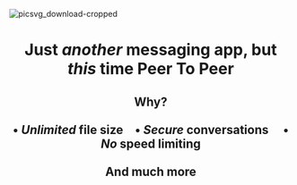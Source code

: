 ![picsvg_download-cropped](https://github.com/connec-org/connec/assets/76913532/a4cca792-a424-4078-a662-0b9c97d632c9)

<div align="center">

# Just _another_ messaging app, but _this_ time Peer To Peer

## Why?<br><br>• _Unlimited_ file size • _Secure_ conversations  • _No_ speed limiting<br><br>And much more
</div>
